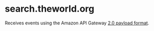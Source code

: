 # search.theworld.org

Receives events using the Amazon API Gateway [2.0 payload format](https://docs.aws.amazon.com/apigateway/latest/developerguide/http-api-develop-integrations-lambda.html).
